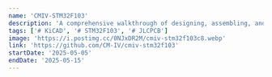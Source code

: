 ```yaml
---
name: 'CMIV-STM32F103'
description: 'A comprehensive walkthrough of designing, assembling, and validating a custom STM32F103 board using KiCAD.'
tags: ['# KiCAD', '# STM32F103', '# JLCPCB']
image: 'https://i.postimg.cc/0NJxDR2M/cmiv-stm32f103c8.webp'
link: 'https://github.com/CM-IV/cmiv-stm32f103'
startDate: '2025-05-05'
endDate: '2025-05-15'
---
```

